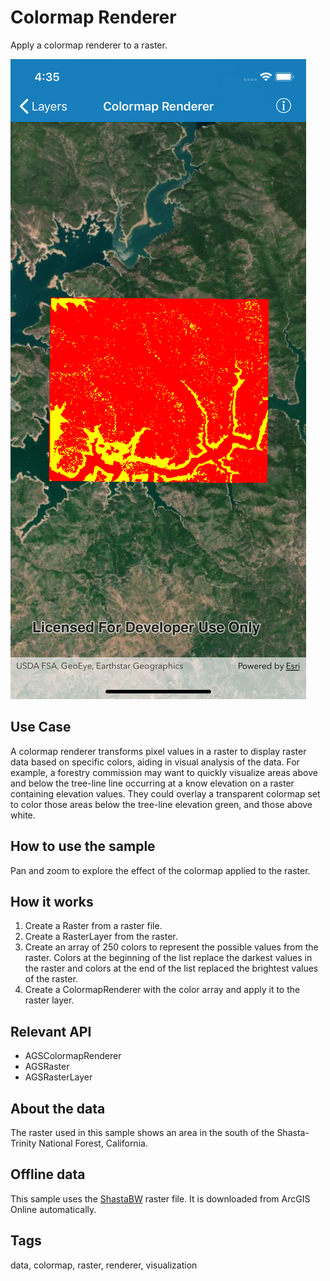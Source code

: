 # Colormap Renderer

Apply a colormap renderer to a raster.

![Colormap renderer](colormap-renderer.png)

## Use Case

A colormap renderer transforms pixel values in a raster to display raster data based on specific colors, aiding in visual analysis of the data. For example, a forestry commission may want to quickly visualize areas above and below the tree-line line occurring at a know elevation on a raster containing elevation values. They could overlay a transparent colormap set to color those areas below the tree-line elevation green, and those above white.

## How to use the sample
Pan and zoom to explore the effect of the colormap applied to the raster.

## How it works

1. Create a Raster from a raster file.
2. Create a RasterLayer from the raster.
3. Create an array of 250 colors to represent the possible values from the raster. Colors at the beginning of the list replace the darkest values in the raster and colors at the end of the list replaced the brightest values of the raster.
4. Create a ColormapRenderer with the color array and apply it to the raster layer.

## Relevant API

* AGSColormapRenderer
* AGSRaster
* AGSRasterLayer

## About the data

The raster used in this sample shows an area in the south of the Shasta-Trinity National Forest, California.

## Offline data

This sample uses the [ShastaBW](https://www.arcgis.com/home/item.html?id=cc68728b5904403ba637e1f1cd2995ae) raster file. It is downloaded from ArcGIS Online automatically.

## Tags

data, colormap, raster, renderer, visualization
